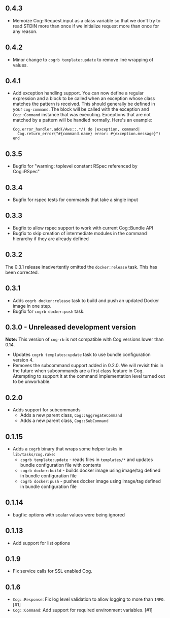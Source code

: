 ## 0.4.3

* Memoize Cog::Request.input as a class variable so that we don't try
  to read STDIN more than once if we initialize request more than once
  for any reason.

## 0.4.2

* Minor change to `cogrb template:update` to remove line wrapping of values.

## 0.4.1

* Add exception handling support. You can now define a regular expression and a
  block to be called when an exception whose class matches the pattern is
  received. This should generally be defined in your `cog-command`. The block
  will be called with the exception and `Cog::Command` instance that was
  executing. Exceptions that are not matched by a pattern will be handled
  normally. Here's an example:

  ```
  Cog.error_handler.add(/Aws::.*/) do |exception, command|
    Cog.return_error("#{command.name} error: #{exception.message}")
  end
  ```

## 0.3.5

* Bugfix for "warning: toplevel constant RSpec referenced by Cog::RSpec"

## 0.3.4

* Bugfix for rspec tests for commands that take a single input

## 0.3.3

* Bugfix to allow rspec support to work with current Cog::Bundle API
* Bugfix to skip creation of intermediate modules in the command hierarchy if they are already defined

## 0.3.2

The 0.3.1 release inadvertently omitted the `docker:release` task. This has been corrected.

## 0.3.1

* Adds `cogrb docker:release` task to build and push an updated Docker image in one step.
* Bugfix for `cogrb docker:push` task.

## 0.3.0 - Unreleased development version

**Note:** This version of `cog-rb` is not compatible with Cog versions lower than 0.14.

* Updates `cogrb templates:update` task to use bundle configuration version 4.
* Removes the subcommand support added in 0.2.0. We will revisit this in the future when subcommands are a first class feature in Cog. Attempting to support it at the command implementation level turned out to be unworkable.

## 0.2.0

* Adds support for subcommands
  * Adds a new parent class, `Cog::AggregateCommand`
  * Adds a new parent class, `Cog::SubCommand`

## 0.1.15

* Adds a `cogrb` binary that wraps some helper tasks in `lib/tasks/cog.rake`:
  * `cogrb template:update` - reads files in `templates/*` and updates bundle configuration file with contents
  * `cogrb docker:build` - builds docker image using image/tag defined in bundle configuration file
  * `cogrb docker:push` - pushes docker image using image/tag defined in bundle configuration file

## 0.1.14

* bugfix: options with scalar values were being ignored

## 0.1.13

* Add support for list options

## 0.1.9

* Fix service calls for SSL enabled Cog.

## 0.1.6

* `Cog::Response`: Fix log level validation to allow logging to more than `INFO`. [#1]
* `Cog::Command`: Add support for required environment variables. [#1]
